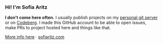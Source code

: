 ### Hi! I'm Sofía Aritz

**I don't come here often.** I usually publish projects on my [personal git server](https://git.sofiaritz.com/sofia) or on [Codeberg](https://codeberg.org/sofiaritz). I made this GitHub account to be able to open issues, make PRs to project hosted here and things like that.

[More info here](https://sfconservancy.org/blog/2022/jun/30/give-up-github-launch/) · [sofiaritz.com](https://sofiaritz.com)
